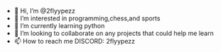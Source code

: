 - 👋 Hi, I’m @2flyypezz
- 👀 I’m interested in programming,chess,and sports
- 🌱 I’m currently learning python
- 💞️ I’m looking to collaborate on any projects that could help me learn
- 📫 How to reach me DISCORD: 2flyypezz 

<!---
2flyypezz/2flyypezz is a ✨ special ✨ repository because its `README.md` (this file) appears on your GitHub profile.
You can click the Preview link to take a look at your changes.
--->
